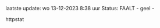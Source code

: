 laatste update: 
wo 13-12-2023  8:38   uur 
Status: FAALT - geel - 
<div class="service Y">httpstat</div>